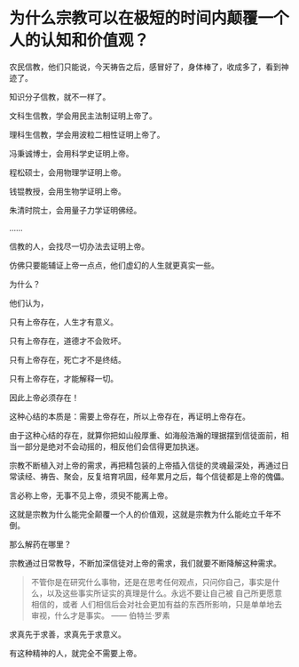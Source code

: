 # 为什么宗教可以在极短的时间内颠覆一个人的认知和价值观？

农民信教，他们只能说，今天祷告之后，感冒好了，身体棒了，收成多了，看到神迹了。

知识分子信教，就不一样了。

文科生信教，学会用民主法制证明上帝了。

理科生信教，学会用波粒二相性证明上帝了。

冯秉诚博士，会用科学史证明上帝。

程松硕士，会用物理学证明上帝。

钱锟教授，会用生物学证明上帝。

朱清时院士，会用量子力学证明佛经。

……

信教的人，会找尽一切办法去证明上帝。

仿佛只要能辅证上帝一点点，他们虚幻的人生就更真实一些。

为什么？

他们认为，

只有上帝存在，人生才有意义。

只有上帝存在，道德才不会败坏。

只有上帝存在，死亡才不是终结。

只有上帝存在，才能解释一切。

因此上帝必须存在！

这种心结的本质是：需要上帝存在，所以上帝存在，再证明上帝存在。

由于这种心结的存在，就算你把如山般厚重、如海般浩瀚的理据摆到信徒面前，相当一部分是绝对不会动摇的，相反他们会信得更加执迷。

宗教不断植入对上帝的需求，再把精包装的上帝插入信徒的灵魂最深处，再通过日常读经、祷告、聚会，反复培育巩固，经年累月之后，每个信徒都是上帝的傀儡。

言必称上帝，无事不见上帝，须臾不能离上帝。

这就是宗教为什么能完全颠覆一个人的价值观，这就是宗教为什么能屹立千年不倒。


那么解药在哪里？

宗教通过日常教导，不断加深信徒对上帝的需求，我们就要不断降解这种需求。

> 不管你是在研究什么事物，还是在思考任何观点，只问你自己，事实是什么，以及这些事实所证实的真理是什么。永远不要让自己被 自己所更愿意相信的，或者 人们相信后会对社会更加有益的东西所影响，只是单单地去审视，什么才是事实。 —— 伯特兰·罗素

求真先于求善，求真先于求意义。

有这种精神的人，就完全不需要上帝。